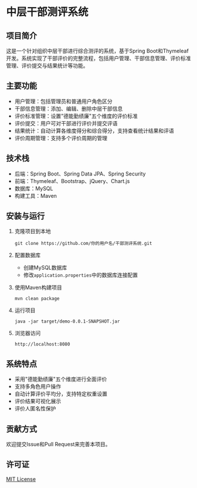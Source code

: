 # 中层干部测评系统

## 项目简介
这是一个针对组织中层干部进行综合测评的系统，基于Spring Boot和Thymeleaf开发。系统实现了干部评价的完整流程，包括用户管理、干部信息管理、评价标准管理、评价提交与结果统计等功能。

## 主要功能
- 用户管理：包括管理员和普通用户角色区分
- 干部信息管理：添加、编辑、删除中层干部信息
- 评价标准管理：设置"德能勤绩廉"五个维度的评价标准
- 评价提交：用户可对干部进行评价并提交评语
- 结果统计：自动计算各维度得分和综合得分，支持查看统计结果和评语
- 评价周期管理：支持多个评价周期的管理

## 技术栈
- 后端：Spring Boot、Spring Data JPA、Spring Security
- 前端：Thymeleaf、Bootstrap、jQuery、Chart.js
- 数据库：MySQL
- 构建工具：Maven

## 安装与运行
1. 克隆项目到本地
   ```
   git clone https://github.com/你的用户名/干部测评系统.git
   ```

2. 配置数据库
   - 创建MySQL数据库
   - 修改`application.properties`中的数据库连接配置

3. 使用Maven构建项目
   ```
   mvn clean package
   ```

4. 运行项目
   ```
   java -jar target/demo-0.0.1-SNAPSHOT.jar
   ```

5. 浏览器访问
   ```
   http://localhost:8080
   ```

## 系统特点
- 采用"德能勤绩廉"五个维度进行全面评价
- 支持多角色用户操作
- 自动计算评价平均分，支持特定权重设置
- 评价结果可视化展示
- 评价人匿名性保护

## 贡献方式
欢迎提交Issue和Pull Request来完善本项目。

## 许可证
[MIT License](LICENSE) 